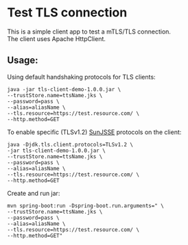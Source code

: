 


# Test TLS connection
This is a simple client app to test a mTLS/TLS connection. </br>
The client uses Apache HttpClient.

## Usage:
Using default handshaking protocols for TLS clients:
```
java -jar tls-client-demo-1.0.0.jar \
--trustStore.name=ttsName.jks \
--password=pass \
--alias=aliasName \
--tls.resource=https://test.resource.com/ \
--http.method=GET
```

To enable specific (TLSv1.2) [SunJSSE](https://docs.oracle.com/javase/8/docs/technotes/guides/security/jsse/JSSERefGuide.html) protocols on the client:
```
java -Djdk.tls.client.protocols=TLSv1.2 \
-jar tls-client-demo-1.0.0.jar \
--trustStore.name=ttsName.jks \
--password=pass \
--alias=aliasName \
--tls.resource=https://test.resource.com/ \
--http.method=GET
```
Create and run jar:
```
mvn spring-boot:run -Dspring-boot.run.arguments=" \
--trustStore.name=ttsName.jks \
--password=pass \
--alias=aliasName \
--tls.resource=https://test.resource.com/ \
--http.method=GET"
```
